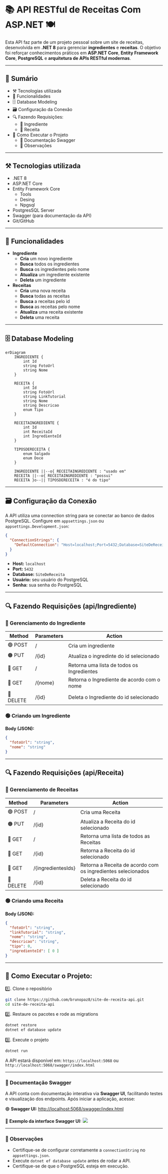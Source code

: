 # 📚 API RESTful de Receitas Com ASP.NET 🍽️

Esta API faz parte de um projeto pessoal sobre um site de receitas, desenvolvida em **.NET 8** para gerenciar **ingredientes** e **receitas**. O objetivo foi reforçar conhecimentos práticos em **ASP.NET Core**, **Entity Framework Core**, **PostgreSQL** e **arquitetura de APIs RESTful modernas**.

---

## 📂 Sumário

- ⚒️ Tecnologias utilizada
- 🔧 Funcionalidades
- 🗄️ Database Modeling
- 🗃️ Configuração da Conexão
- 🔍 Fazendo Requisições:
  * 🍪 Ingrediente
  * 📔 Receita
- 🚀 Como Executar o Projeto
  - 📗 Documentação Swagger
  - 🚫 Observações
  
---

## ⚒️ Tecnologias utilizada

- .NET 8
- ASP.NET Core
- Entity Framework Core
  * Tools
  * Desing
  * Npgsql  
- PostgresSQL Server 
- Swagger (para documentação da API)
- Git/GitHub

---

## 🔧 Funcionalidades

- **Ingrediente**
  * **Cria** um novo ingrediente
  *  **Busca** todos os ingredientes
  *  **Busca** os ingredientes pelo nome
  *  **Atualiza** um ingrediente existente
  *  **Deleta** um ingrediente
- **Receitas**
  * **Cria** uma nova receita
  *  **Busca** todas as receitas
  *  **Busca** a receitas pelo id
  *  **Busca** as receitas pelo nome
  *  **Atualiza** uma receita existente
  *  **Deleta** uma receita

---

## 🗄️ Database Modeling

```mermaid
erDiagram
    INGREDIENTE {
        int Id
        string FotoUrl
        string Nome
    }

    RECEITA {
        int Id
        string FotoUrl
        string LinkTutorial
        string Nome
        string Descricao
        enum Tipo
    }

    RECEITAINGREDIENTE {
        int Id
        int ReceitaId
        int IngredienteId
    }

    TIPOSDERECEITA {
        enum Salgado 
        enum Doce 
    }

    INGREDIENTE ||--o{ RECEITAINGREDIENTE : "usado em"
    RECEITA ||--o{ RECEITAINGREDIENTE : "possui"
    RECEITA }o--|| TIPOSDERECEITA : "é do tipo"

```

---

## 🗃️ Configuração da Conexão

A API utiliza uma connection string para se conectar ao banco de dados PostgreSQL. Configure em `appsettings.json` ou `appsettings.Development.json`:

```json
{
  "ConnectionStrings": {
    "DefaultConnection": "Host=localhost;Port=5432;Database=SiteDeReceita;Username=${DB_User};Password=${DB_Password}"
  }
}
```

- **Host:**  `localhost`
- **Port:** `5432`
- **Database:** `SiteDeReceita`
- **Usuário:** seu usuário do PostgreSQL
- **Senha:** sua senha do PostgreSQL

---

## 🔍 Fazendo Requisições (api/Ingrediente)

###  🍪 Gerenciamento do Ingrediente

| Method | Parameters | Action                                         |
| ------ | ---------- | --------------------------------------------  |
|🟢 POST   | /          | Cria um ingrediente                         |
|🟠 PUT    | /{id}      | Atualiza o ingredinte do id selecionado     |
|🔵 GET    | /          | Retorna uma lista de todos os Ingredientes  |
|🔵 GET    | /{nome}    | Retorna o Ingrediente de acordo com o nome  |
|🔴 DELETE | /{id}      | Deleta o Ingrediente do id selecionado      |


### 🟢 Criando um Ingrediente

**Body (JSON):**
```json
{
  "fotoUrl": "string",
  "nome": "string"
}
```

---

## 🔍 Fazendo Requisições (api/Receita)

###  📔 Gerenciamento de Receitas

| Method | Parameters | Action                                         |
| ------ | ---------- | ---------------------------------------------  |
|🟢 POST   | /          | Cria uma Receita                            |
|🟠 PUT    | /{id}      | Atualiza a Receita do id selecionado        |
|🔵 GET    | /          | Retorna uma lista de todos as Receitas      |
|🔵 GET    | /{id}      | Retorna a Receita do id selecionado           |
|🔵 GET    | /{ingredientesIds} | Retorna a Receita de acordo com os ingredientes selecionados        |
|🔴 DELETE | /{id}      | Deleta a Receita do id selecionado          |

### 🟢 Criando uma Receita

**Body (JSON):**
```json
{
  "fotoUrl": "string",
  "linkTutorial": "string",
  "nome": "string",
  "descricao": "string",
  "tipo": 0,
  "ingredienteId": [ 0 ]
}
```

---

## 🚀 Como Executar o Projeto:

1️⃣. Clone o repositório

```bash
git clone https://github.com/brunopaz8/site-de-receita-api.git
cd site-de-receita-api
```

2️⃣. Restaure os pacotes e rode as migrations

```bash
dotnet restore
dotnet ef database update
```

3️⃣. Execute o projeto

```bash
dotnet run
```

A API estará disponível em: `https://localhost:5068` ou `http://localhost:5068/swagger/index.html`

---

### 📗 Documentação **Swagger**
A API conta com documentação interativa via **Swagger UI**, facilitando testes e visualização dos endpoints. Após iniciar a aplicação, acesse:

🟢 **Swagger UI:** [http://localhost:5068/swagger/index.html](http://localhost:5068/swagger/index.html)

📌 **Exemplo da interface Swagger UI:**
<img src="imgs/swagger-site-de-receita-api.png">

---

### 🚫 Observações

* Certifique-se de configurar corretamente a `connectionString` no `appsettings.json`.
* Execute `dotnet ef database update` antes de rodar a API.
* Certifique-se de que o PostgreSQL esteja em execução.



